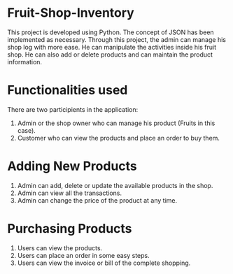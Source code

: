 # Fruit-Shop-Inventory
This project is developed using Python. The concept of JSON has been implemented as necessary. Through this project, the admin can manage his shop log with more ease. He can manipulate the activities inside his fruit shop. He can also add or delete products and can maintain the product information.


# Functionalities used
There are two participients in the application:
1. Admin or the shop owner who can manage his product (Fruits in this case).
2. Customer who can view the products and place an order to buy them.


# Adding New Products
1. Admin can add, delete or update the available products in the shop.
2. Admin can view all the transactions.
3. Admin can change the price of the product at any time.


# Purchasing Products
1. Users can view the products.
2. Users can place an order in some easy steps.
3. Users can view the invoice or bill of the complete shopping.
